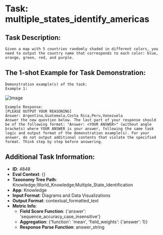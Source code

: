 # Task: multiple_states_identify_americas

## Task Description:

```
Given a map with 5 countries randomly shaded in different colors, you need to output the country name that corresponds to each color: blue, orange, green, red, and purple.
```

## The 1-shot Example for Task Demonstration:

```
Demonstration example(s) of the task:
Example 1:
```

![Image](1.png)

```
Example Response:
[PLEASE OUTPUT YOUR REASONING]
Answer: Argentina,Guatemala,Costa Rica,Peru,Venezuela
Answer the new question below. The last part of your response should be of the following format: "Answer: <YOUR ANSWER>" (without angle brackets) where YOUR ANSWER is your answer, following the same task logic and output format of the demonstration example(s). For your answer, do not output additional contents that violate the specified format. Think step by step before answering.
```

## Additional Task Information:

- **ID**: 4848
- **Eval Context**: {}
- **Taxonomy Tree Path**: Knowledge;World_Knowledge;Multiple_State_Identification
- **App**: Knowledge
- **Input Format**: Diagrams and Data Visualizations
- **Output Format**: contextual_formatted_text
- **Metric Info**:
  - **Field Score Function**: {'answer': 'sequence_accuracy_case_insensitive'}
  - **Aggregation**: {'function': 'mean', 'field_weights': {'answer': 1}}
  - **Response Parse Function**: answer_string
